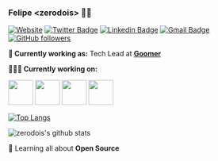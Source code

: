 ### Felipe \<zerodois\> 👨‍💻

[![Website](https://img.shields.io/badge/Website-zerodois.dev-blue?style=flat-square&logo=google-chrome)](https://zerodois.dev)
[![Twitter Badge](https://img.shields.io/badge/-@felipelopesrita-1ca0f1?style=flat-square&labelColor=1ca0f1&logo=twitter&logoColor=white&link=https://twitter.com/felipelopesrita)](https://twitter.com/felipelopesrita)
[![Linkedin Badge](https://img.shields.io/badge/-feliperita-blue?style=flat-square&logo=Linkedin&logoColor=white&link=https://www.linkedin.com/in/felipe-rita-935653bb/)](https://www.linkedin.com/in/felipe-rita-935653bb/)
[![Gmail Badge](https://img.shields.io/badge/-felipelopesrita@gmail.com-c14438?style=flat-square&logo=Gmail&logoColor=white&link=mailto:felipelopesrita@gmail.com)](mailto:felipelopesrita@gmail.com)
[![GitHub followers](https://img.shields.io/github/followers/zerodois.svg?style=social&label=Follow&maxAge=2592000)](https://github.com/zerodois?tab=followers)

**💼 Currently working as:** Tech Lead at <a href="https://goomer.com.br/" target="_blank"><b>Goomer</b></a>

**👨🏻‍💻 Currently working on:** 

<code><a href="https://golang.org/" target="_blank"><img height="50" src="https://www.vectorlogo.zone/logos/golang/golang-icon.svg"></a></code>
<code><a href="https://nodejs.org/en/" target="_blank"><img height="50" src="https://www.vectorlogo.zone/logos/nodejs/nodejs-horizontal.svg"></a></code>
<code><a href="https://microservices.io/" target="_blank"><img height="50" src="https://comunytek.com/wp-content/uploads/2017/03/Microservices.png"></a></code>
<code><a href="https://reactjs.org/" target="_blank"><img height="50" src="https://www.vectorlogo.zone/logos/reactjs/reactjs-ar21.svg"></a></code>

[![Top Langs](https://github-readme-stats.vercel.app/api/top-langs/?username=zerodois&layout=compact)](https://github.com/zerodois/github-readme-stats)

![zerodois's github stats](https://github-readme-stats.vercel.app/api?username=zerodois&show_icons=true&line_height=30)

🌱 Learning all about **Open Source**
